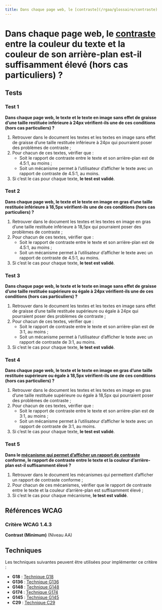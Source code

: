 ```yaml
---
title: Dans chaque page web, le [contraste](/rgaa/glossaire/contraste) entre la couleur du texte et la couleur de son arrière-plan est-il suffisamment élevé (hors cas particuliers) ?
---
```


# Dans chaque page web, le [contraste](/rgaa/glossaire/contraste) entre la couleur du texte et la couleur de son arrière-plan est-il suffisamment élevé (hors cas particuliers) ?



## Tests

### Test 1

**Dans chaque page web, le texte et le texte en image sans effet de graisse d’une taille restituée inférieure à 24px vérifient-ils une de ces conditions (hors cas particuliers) ?**

1. Retrouver dans le document les textes et les textes en image sans effet de graisse d’une taille restituée inférieure à 24px qui pourraient poser des problèmes de contraste ;
2. Pour chacun de ces textes, vérifier que :
   - Soit le rapport de contraste entre le texte et son arrière-plan est de 4.5:1, au moins ;
   - Soit un mécanisme permet à l’utilisateur d’afficher le texte avec un rapport de contraste de 4.5:1, au moins.
3. Si c’est le cas pour chaque texte, **le test est validé**.

### Test 2

**Dans chaque page web, le texte et le texte en image en gras d’une taille restituée inférieure à 18,5px vérifient-ils une de ces conditions (hors cas particuliers) ?**

1. Retrouver dans le document les textes et les textes en image en gras d’une taille restituée inférieure à 18,5px qui pourraient poser des problèmes de contraste ;
2. Pour chacun de ces textes, vérifier que :
   - Soit le rapport de contraste entre le texte et son arrière-plan est de 4.5:1, au moins ;
   - Soit un mécanisme permet à l’utilisateur d’afficher le texte avec un rapport de contraste de 4.5:1, au moins.
3. Si c’est le cas pour chaque texte, **le test est validé**.

### Test 3

**Dans chaque page web, le texte et le texte en image sans effet de graisse d’une taille restituée supérieure ou égale à 24px vérifient-ils une de ces conditions (hors cas particuliers) ?**

1. Retrouver dans le document les textes et les textes en image sans effet de graisse d’une taille restituée supérieure ou égale à 24px qui pourraient poser des problèmes de contraste ;
2. Pour chacun de ces textes, vérifier que :
   - Soit le rapport de contraste entre le texte et son arrière-plan est de 3:1, au moins ;
   - Soit un mécanisme permet à l’utilisateur d’afficher le texte avec un rapport de contraste de 3:1, au moins.
3. Si c’est le cas pour chaque texte, **le test est validé**.

### Test 4

**Dans chaque page web, le texte et le texte en image en gras d’une taille restituée supérieure ou égale à 18,5px vérifient-ils une de ces conditions (hors cas particuliers) ?**

1. Retrouver dans le document les textes et les textes en image en gras d’une taille restituée supérieure ou égale à 18,5px qui pourraient poser des problèmes de contraste ;
2. Pour chacun de ces textes, vérifier que :
   - Soit le rapport de contraste entre le texte et son arrière-plan est de 3:1, au moins ;
   - Soit un mécanisme permet à l’utilisateur d’afficher le texte avec un rapport de contraste de 3:1, au moins.
3. Si c’est le cas pour chaque texte, **le test est validé**.

### Test 5

**Dans le [mécanisme qui permet d’afficher un rapport de contraste](/rgaa/glossaire/mecanisme-qui-permet-d-afficher-un-rapport-de-contraste-conforme) conforme, le rapport de contraste entre le texte et la couleur d’arrière-plan est-il suffisamment élevé ?**

1. Retrouver dans le document les mécanismes qui permettent d’afficher un rapport de contraste conforme ;
2. Pour chacun de ces mécanismes, vérifier que le rapport de contraste entre le texte et la couleur d’arrière-plan est suffisamment élevé ;
3. Si c’est le cas pour chaque mécanisme, **le test est validé**.



## Références WCAG

### Critère WCAG 1.4.3

**Contrast (Minimum)** (Niveau AA)



## Techniques

Les techniques suivantes peuvent être utilisées pour implémenter ce critère :

- **G18** : [Technique G18](https://www.w3.org/WAI/WCAG21/Techniques/html/G18)
- **G136** : [Technique G136](https://www.w3.org/WAI/WCAG21/Techniques/html/G136)
- **G148** : [Technique G148](https://www.w3.org/WAI/WCAG21/Techniques/html/G148)
- **G174** : [Technique G174](https://www.w3.org/WAI/WCAG21/Techniques/html/G174)
- **G145** : [Technique G145](https://www.w3.org/WAI/WCAG21/Techniques/html/G145)
- **C29** : [Technique C29](https://www.w3.org/WAI/WCAG21/Techniques/html/C29)
